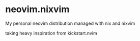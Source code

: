 # neovim.nixvim
My personal neovim distribution managed with nix and nixvim

taking heavy inspiration from kickstart.nvim
